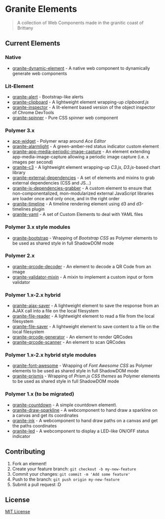 # Granite Elements

> A collection of Web Components made in the granitic coast of Brittany

## Current Elements

### Native 

- [granite-dynamic-element](https://github.com/LostInBrittany/granite-dynamic-element) - A native web component to dynamically generate web components

### Lit-Element

- [granite-alert](https://github.com/LostInBrittany/granite-alert/) - Bootstrap-like alerts
- [granite-clipboard](https://github.com/LostInBrittany/granite-clipboard/) - A lightweight element wrapping-up *clipboard.js*
- [granite-inspector](https://github.com/LostInBrittany/granite-inspector) - A lit-element based version of the object inspector of Chrome DevTools
- [granite-spinner](https://github.com/LostInBrittany/granite-spinner/) - Pure CSS spinner web component


### Polymer 3.x

- [ace-widget](https://github.com/LostInBrittany/ace-widget) - Polymer wrap around *Ace Editor*
- [granite-alarmlight](https://github.com/LostInBrittany/granite-alarmlight) - A green-amber-red status indicator custom element
- [granite-app-media-periodic-image-capture](https://github.com/LostInBrittany/granite-app-media-periodic-image-capture) - An element extending app-media-image-capture allowing a periodic image capture (i.e. x images per second)
- [granite-c3](https://github.com/LostInBrittany/granite-c3/) - A lightweight element wrapping-up *C3.js*, *D3.js*-based chart library
- [granite-external-dependencies](https://github.com/LostInBrittany/granite-external-dependencies) - A set of elements and mixins to grab external dependencies (CSS and JS...)
- [granite-js-dependencies-grabber](https://github.com/LostInBrittany/granite-js-dependencies-grabber) - A custom element to ensure that non-componentalized, mon-modularized external JavaScript libraries are loader once and only once, and in the right order
- [granite-timeline](https://github.com/LostInBrittany/granite-timeline) - A timeline rendering element using d3 and d3-timelines plugin
- [granite-yaml](https://github.com/LostInBrittany/granite-dynamic-yaml) - A set of Custom Elements to deal with YAML files


### Polymer 3.x style modules

- [granite-bootstrap](https://github.com/LostInBrittany/granite-bootstrap/) - Wrapping of *Bootstrap CSS* as Polymer elements to be used as shared style in full ShadowDOM mode 


### Polymer 2.x 

- [granite-qrcode-decoder](https://github.com/LostInBrittany/granite-qrcode-decoder) - An element to decode a QR Code from an image
- [granite-validator-mixin](https://github.com/LostInBrittany/granite-validator-mixin) - A mixin to implement a custom input or form validator


### Polymer 1.x-2.x hybrid

- [granite-ajax-saver](https://github.com/LostInBrittany/granite-ajax-saver/) - A lightweight element to save the response from an AJAX call into a file on the local filesystem
- [granite-file-reader](https://github.com/LostInBrittany/granite-file-reader/) - A lightweight element to read a file from the local filesystem
- [granite-file-saver](https://github.com/LostInBrittany/granite-file-saver/) - A lightweight element to save content to a file on the local filesystem
- [granite-qrcode-generator](https://github.com/LostInBrittany/granite-qrcode-generator) - An element to render QRCodes
- [granite-qrcode-scanner](https://github.com/LostInBrittany/granite-qrcode-scanner) - An element to scan QRCodes


### Polymer 1.x-2.x hybrid style modules

- [granite-font-awesome](https://github.com/LostInBrittany/granite-font-awesome/) - Wrapping of *Font Awesome CSS* as Polymer elements to be used as shared style in full ShadowDOM mode  
- [granite-prismjs](https://github.com/LostInBrittany/granite-prismjs/) - Wrapping of *Prism.js CSS themes* as Polymer elements to be used as shared style in full ShadowDOM mode  


### Polymer 1.x (to be migrated)


- [granite-countdown](https://github.com/LostInBrittany/granite-countdown/) - A simple countdown element\
- [granite-draw-sparkline](https://github.com/LostInBrittany/granite-draw-sparkline) - A webcomponent to hand draw a sparkline on a canvas and get its coordinates
- [granite-ink](https://github.com/LostInBrittany/granite-ink/) - A webcomponent  to hand draw paths on a canvas and get the paths coordinates
- [granite-led](https://github.com/LostInBrittany/granite-led/) - A webcomponent to display a LED-like ON/OFF status indicator



## Contributing

1. Fork an element!
2. Create your feature branch: `git checkout -b my-new-feature`
3. Commit your changes: `git commit -m 'Add some feature'`
4. Push to the branch: `git push origin my-new-feature`
5. Submit a pull request :D

## License

[MIT License](http://opensource.org/licenses/MIT)
